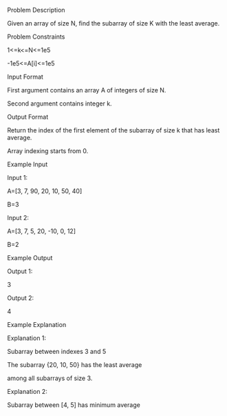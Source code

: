 Problem Description

Given an array of size N, find the subarray of size K with the least average.



Problem Constraints

1<=k<=N<=1e5

-1e5<=A[i]<=1e5


Input Format

First argument contains an array A of integers of size N.

Second argument contains integer k.


Output Format

Return the index of the first element of the subarray of size k that has least average.

Array indexing starts from 0.


Example Input

Input 1:

A=[3, 7, 90, 20, 10, 50, 40]

B=3

Input 2:

A=[3, 7, 5, 20, -10, 0, 12]

B=2


Example Output

Output 1:

3

Output 2:

4


Example Explanation

Explanation 1:

Subarray between indexes 3 and 5

The subarray {20, 10, 50} has the least average

among all subarrays of size 3.

Explanation 2:


Subarray between [4, 5] has minimum average